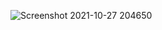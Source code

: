 ![Screenshot 2021-10-27 204650](https://user-images.githubusercontent.com/90205572/139097627-0009d6c6-3145-45df-a4f0-00bff80ff2e8.png)
